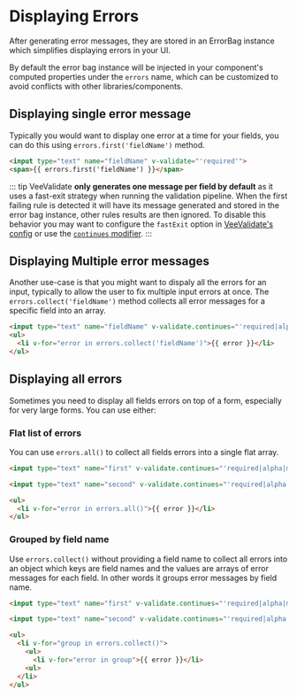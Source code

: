 # Displaying Errors

After generating error messages, they are stored in an ErrorBag instance which simplifies displaying errors in your UI.

By default the error bag instance will be injected in your component's computed properties under the `errors` name, which can be customized to avoid conflicts with other libraries/components.

## Displaying single error message

Typically you would want to display one error at a time for your fields, you can do this using `errors.first('fieldName')` method.

```html
<input type="text" name="fieldName" v-validate="'required'">
<span>{{ errors.first('fieldName') }}</span>
```

::: tip
  VeeValidate __only generates one message per field by default__ as it uses a fast-exit strategy when running the validation pipeline. When the first failing rule is detected it will have its message generated and stored in the error bag instance, other rules results are then ignored. To disable this behavior you may want to configure the `fastExit` option in [VeeValidate's config](/configuration.md) or use the [`continues` modifier](/api/directive.md#continues).
:::

## Displaying Multiple error messages

Another use-case is that you might want to dispaly all the errors for an input, typically to allow the user to fix multiple input errors at once. The `errors.collect('fieldName')` method collects all error messages for a specific field into an array.

```html
<input type="text" name="fieldName" v-validate.continues="'required|alpha|min:5'">
<ul>
  <li v-for="error in errors.collect('fieldName')">{{ error }}</li>
</ul>
```

## Displaying all errors

Sometimes you need to display all fields errors on top of a form, especially for very large forms. You can use either:

### Flat list of errors

You can use `errors.all()` to collect all fields errors into a single flat array.

```html
<input type="text" name="first" v-validate.continues="'required|alpha|min:5'">

<input type="text" name="second" v-validate.continues="'required|alpha|min:5'">

<ul>
  <li v-for="error in errors.all()">{{ error }}</li>
</ul>
```

### Grouped by field name

Use `errors.collect()` without providing a field name to collect all errors into an object which keys are field names and the values are arrays of error messages for each field. In other words it groups error messages by field name.

```html
<input type="text" name="first" v-validate.continues="'required|alpha|min:5'">

<input type="text" name="second" v-validate.continues="'required|alpha|min:5'">

<ul>
  <li v-for="group in errors.collect()">
    <ul>
      <li v-for="error in group">{{ error }}</li>
    <ul>
  </li>
</ul>
```
